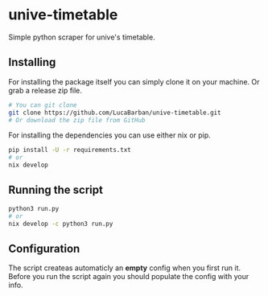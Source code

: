 # unive-timetable

Simple python scraper for unive's timetable.

## Installing

For installing the package itself you can simply clone it on your machine. Or
grab a release zip file.

```bash
# You can git clone
git clone https://github.com/LucaBarban/unive-timetable.git
# Or download the zip file from GitHub
```
For installing the dependencies you can use either nix or pip.
```bash 
pip install -U -r requirements.txt
# or
nix develop 
```

## Running the script

```bash
python3 run.py
# or
nix develop -c python3 run.py
```

## Configuration

The script createas automaticly an **empty** config when you first run
it. Before you run the script again you should populate the config with your
info.
